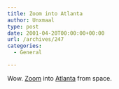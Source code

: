 ```yaml
---
title: Zoom into Atlanta
author: Unxmaal
type: post
date: 2001-04-20T00:00:00+00:00
url: /archives/247
categories:
  - General

---
```

Wow. [Zoom][1] into <A HREF="http://www.gsfc.nasa.gov/GSFC/EARTH/imaging/Atlanta_zoom_in.mpeg">Atlanta</A> from space.

 [1]: http://www.gsfc.nasa.gov/GSFC/EARTH/imaging/landsat.htm